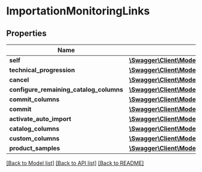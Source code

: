 # ImportationMonitoringLinks

## Properties
Name | Type | Description | Notes
------------ | ------------- | ------------- | -------------
**self** | [**\Swagger\Client\Model\LinksImportationGetImportationMonitoringLink**](LinksImportationGetImportationMonitoringLink.md) |  | 
**technical_progression** | [**\Swagger\Client\Model\LinksImportationTechnicalProgressionLink**](LinksImportationTechnicalProgressionLink.md) |  | 
**cancel** | [**\Swagger\Client\Model\LinksImportationCancelLink**](LinksImportationCancelLink.md) |  | [optional] 
**configure_remaining_catalog_columns** | [**\Swagger\Client\Model\LinksImportationConfigureRemainingCatalogColumnsLink**](LinksImportationConfigureRemainingCatalogColumnsLink.md) |  | [optional] 
**commit_columns** | [**\Swagger\Client\Model\LinksImportationCommitColumnsLink**](LinksImportationCommitColumnsLink.md) |  | [optional] 
**commit** | [**\Swagger\Client\Model\LinksImportationCommitLink**](LinksImportationCommitLink.md) |  | [optional] 
**activate_auto_import** | [**\Swagger\Client\Model\LinksImportationActivateAutoImportLink**](LinksImportationActivateAutoImportLink.md) |  | [optional] 
**catalog_columns** | [**\Swagger\Client\Model\LinksImportationGetDetectedCatalogColumnsLink**](LinksImportationGetDetectedCatalogColumnsLink.md) |  | [optional] 
**custom_columns** | [**\Swagger\Client\Model\LinksImportationGetCustomColumnsLink**](LinksImportationGetCustomColumnsLink.md) |  | [optional] 
**product_samples** | [**\Swagger\Client\Model\LinksImportationGetProductSampleLink**](LinksImportationGetProductSampleLink.md) |  | [optional] 

[[Back to Model list]](../README.md#documentation-for-models) [[Back to API list]](../README.md#documentation-for-api-endpoints) [[Back to README]](../README.md)



